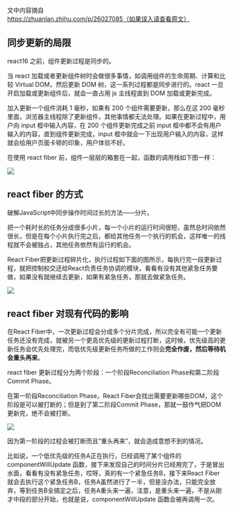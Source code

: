 文中内容摘自 https://zhuanlan.zhihu.com/p/26027085（如果误入请查看原文）

## 同步更新的局限

react16 之前，组件更新过程是同步的。

当 react 加载或者更新组件树时会做很多事情，如调用组件的生命周期、计算和比较 Virtual DOM，然后更新 DOM 树，这一系列过程都是同步进行的。react 一旦开启加载或更新组件后，就会一直占用 js 主线程直到 DOM 加载或更新完成。

加入更新一个组件消耗 1 毫秒，如果有 200 个组件需要更新，那么在这 200 毫秒里面，浏览器主线程除了更新组件，其他事情都无法处理。如果在更新过程中，用户向 input 框中输入内容，在 200 个组件更新完成之前 input 框中都不会有用户输入的内容，直到组件更新完成，input 框中就会一下出现用户输入的内容，这样就会给用户页面卡顿的印象，用户体验不好。

在使用 react fiber 前，组件一层层的箱套在一起，函数的调用栈如下图一样：

![](https://pic1.zhimg.com/80/v2-d8f4598c70df94d69825f11dfbf2ca2c_hd.png)

## react fiber 的方式

破解JavaScript中同步操作时间过长的方法——分片。

把一个耗时长的任务分成很多小片，每一个小片的运行时间很短，虽然总时间依然很长，但是在每个小片执行完之后，都给其他任务一个执行的机会，这样唯一的线程就不会被独占，其他任务依然有运行的机会。

React Fiber把更新过程碎片化，执行过程如下面的图所示，每执行完一段更新过程，就把控制权交还给React负责任务协调的模块，看看有没有其他紧急任务要做，如果没有就继续去更新，如果有紧急任务，那就去做紧急任务。

![](https://pic1.zhimg.com/80/v2-78011f3365ab4e0b6184e1e9201136d0_hd.png)

## react fiber 对现有代码的影响

在React Fiber中，一次更新过程会分成多个分片完成，所以完全有可能一个更新任务还没有完成，就被另一个更高优先级的更新过程打断，这时候，优先级高的更新任务会优先处理完，而低优先级更新任务所做的工作则会**完全作废，然后等待机会重头再来**。

react fiber 更新过程分为两个阶段：一个阶段Reconciliation Phase和第二阶段Commit Phase。

在第一阶段Reconciliation Phase，React Fiber会找出需要更新哪些DOM，这个阶段是可以被打断的；但是到了第二阶段Commit Phase，那就一鼓作气把DOM更新完，绝不会被打断。

![](https://pic2.zhimg.com/80/v2-d2c7de3c408badd0abeef40367d3fb19_hd.png)

因为第一阶段的过程会被打断而且“重头再来”，就会造成意想不到的情况。

比如说，一个低优先级的任务A正在执行，已经调用了某个组件的componentWillUpdate 函数，接下来发现自己的时间分片已经用完了，于是冒出水面，看看有没有紧急任务，哎呀，真的有一个紧急任务B，接下来React Fiber就会去执行这个紧急任务B，任务A虽然进行了一半，但是没办法，只能完全放弃，等到任务B全搞定之后，任务A重头来一遍，注意，是重头来一遍，不是从刚才中段的部分开始，也就是说，componentWillUpdate 函数会被再调用一次。